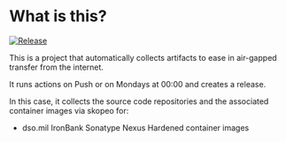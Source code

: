 # What is this?

[![Release](https://github.com/jacobsfederal/Collector-Nexus-IB/actions/workflows/collect.yml/badge.svg?branch=main)](https://github.com/JacobsFederal/Collector-Nexus-IB/actions/workflows/collect.yml)

This is a project that automatically collects artifacts to ease in air-gapped transfer from the internet.

It runs actions on Push or on Mondays at 00:00 and creates a release.

In this case, it collects the source code repositories and the associated container images via skopeo for:

- dso.mil IronBank Sonatype Nexus Hardened container images
